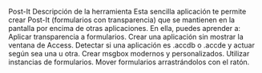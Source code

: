 Post-It
Descripción de la herramienta
Esta sencilla aplicación te permite crear Post-It (formularios con transparencia) que se mantienen en la pantalla por encima de otras aplicaciones. En ella, puedes aprender a:
Aplicar transparencia a formularios.
Crear una aplicación sin mostrar la ventana de Access.
Detectar si una aplicación es .accdb o .accde y actuar según sea una u otra.
Crear msgbox modernos y personalizados.
Utilizar instancias de formularios.
Mover formularios arrastrándolos con el ratón.

